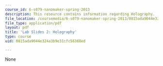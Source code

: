 ```yaml
---
course_id: 6-s079-nanomaker-spring-2013
description: This resource contains information regarding Holography.
file_location: /coursemedia/6-s079-nanomaker-spring-2013/0815ada9044e324a3b9e31cfc56368ed_MIT6_S079S13_lab_slides02.pdf
file_type: application/pdf
layout: pdf
title: 'Lab Slides 2: Holography'
type: course
uid: 0815ada9044e324a3b9e31cfc56368ed

---
```

None